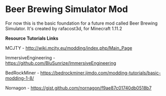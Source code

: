 # Beer Brewing Simulator Mod
For now this is the basic foundation for a future mod called Beer Brewing Simulator.
It's created by rafacost3d, for Minecraft 1.11.2

**Resource Tutorials Links**

MCJTY - http://wiki.mcjty.eu/modding/index.php/Main_Page

ImmersiveEngineering - https://github.com/BluSunrize/ImmersiveEngineering

BedRockMiner - https://bedrockminer.jimdo.com/modding-tutorials/basic-modding-1-8/

Nornagon - https://gist.github.com/nornagon/f9ae87c01740db0518b7